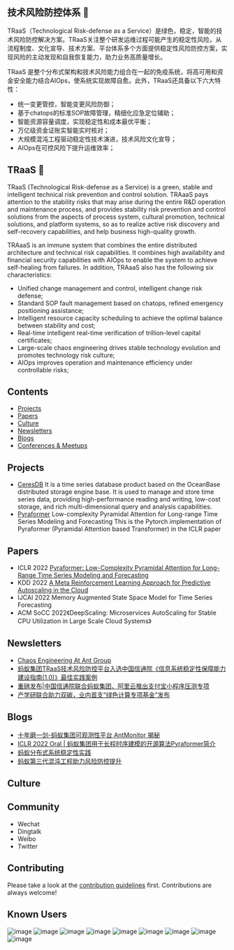 ## 技术风险防控体系 👋

TRaaS（Technological Risk-defense as a Service）是绿色，稳定，智能的技术风险防控解决方案。TRaaS关注整个研发运维过程可能产生的稳定性风险，从流程制度、文化宣导、技术方案、平台体系多个方面提供稳定性风险防控方案，实现风险的主动发现和自我恢复能力，助力业务高质量增长。

TRaaS 是整个分布式架构和技术风险能力组合在一起的免疫系统，将高可用和资金安全能力结合AIOps，使系统实现故障自愈。此外，TRaaS还具备以下六大特性：

* 统一变更管控，智能变更风险防御；
* 基于chatops的标准SOP故障管理，精细化应急定位辅助；
* 智能资源容量调度，实现稳定性和成本最优平衡；
* 万亿级资金证账实智能实时核对；
* 大规模混沌工程驱动稳定性技术演进，技术风险文化宣导；
* AIOps在可控风险下提升运维效率；


## TRaaS 👋

TRaaS (Technological Risk-defense as a Service) is a green, stable and intelligent technical risk prevention and control solution. TRAaaS pays attention to the stability risks that may arise during the entire R&D operation and maintenance process, and provides stability risk prevention and control solutions from the aspects of process system, cultural promotion, technical solutions, and platform systems, so as to realize active risk discovery and self-recovery capabilities, and help business high-quality growth.

TRAaaS is an immune system that combines the entire distributed architecture and technical risk capabilities. It combines high availability and financial security capabilities with AIOps to enable the system to achieve self-healing from failures. In addition, TRAaaS also has the following six characteristics:

* Unified change management and control, intelligent change risk defense;
* Standard SOP fault management based on chatops, refined emergency positioning assistance;
* Intelligent resource capacity scheduling to achieve the optimal balance between stability and cost;
* Real-time intelligent real-time verification of trillion-level capital certificates;
* Large-scale chaos engineering drives stable technology evolution and promotes technology risk culture;
* AIOps improves operation and maintenance efficiency under controllable risks;

## Contents
- [Projects](#projects)
- [Papers](#papers)
- [Culture](#culture)
- [Newsletters](#newsletters)
- [Blogs](#blogs)
- [Conferences & Meetups](#conferences--meetups)

## Projects
* [CeresDB](https://github.com/TRaaSStack/CeresDB)  It is a time series database product based on the OceanBase distributed storage engine base. It is used to manage and store time series data, providing high-performance reading and writing, low-cost storage, and rich multi-dimensional query and analysis capabilities.
* [Pyraformer](https://github.com/TRaaSStack/Pyraformer) Low-complexity Pyramidal Attention for Long-range Time Series Modeling and Forecasting This is the Pytorch implementation of Pyraformer (Pyramidal Attention based Transformer) in the ICLR paper

## Papers

* ICLR 2022 [Pyraformer: Low-Complexity Pyramidal Attention for Long-Range Time Series Modeling and Forecasting](https://openreview.net/pdf?id=0EXmFzUn5I)
* KDD 2022 [A Meta Reinforcement Learning Approach for Predictive Autoscaling in the Cloud](https://arxiv.org/abs/2205.15795)
* IJCAI 2022 Memory Augmented State Space Model for Time Series Forecasting
* ACM SoCC 2022《DeepScaling: Microservices AutoScaling for Stable CPU Utilization in Large Scale Cloud Systems》

## Newsletters

* [Chaos Engineering At Ant Group](https://medium.com/@monkeysuzie/chaos-engineering-at-ant-group-30c15cb6ab69)
* [蚂蚁集团TRaaS技术风险防控平台入选中国信通院《信息系统稳定性保障能力建设指南(1.0)》最佳实践案例](https://mp.weixin.qq.com/s/rA4j8NTANNcCcWgwItW_ew)
* [重磅发布|中国信通院联合蚂蚁集团、阿里云推出支付宝小程序压测专项](https://mp.weixin.qq.com/s/Ar5_-T0SZEpgLo3_a5wvxA)
* [产学研联合助力双碳，业内首支“绿色计算专项基金”发布](https://mp.weixin.qq.com/s/OMLg0bGJGOqmtYEFZKgAmQ)

## Blogs

* [十年磨一剑-蚂蚁集团可观测性平台 AntMonitor 揭秘](https://mp.weixin.qq.com/s/k59Bi_EfJSq3v4uawAwDUw)
* [ICLR 2022 Oral | 蚂蚁集团用于长程时序建模的开源算法Pyraformer简介](https://mp.weixin.qq.com/s/kNvQOSEIv0itiqeN-EDKxw)
* [蚂蚁分布式系统稳定性实践](https://mp.weixin.qq.com/s/OBd3ImPmy11Wz-WxxZl-JA)
* [蚂蚁第三代混沌工程助力风险防控提升](https://mp.weixin.qq.com/s/5MMUDktUCqUyP0roprol0A)

## Culture

## Community
* Wechat
* Dingtalk
* Weibo
* Twitter

## Contributing
Please take a look at the [contribution guidelines](https://github.com/TRaaSStack/.github/blob/main/profile/CONTRIBUTING.md) first. Contributions are always welcome!

## Known Users
![image](https://user-images.githubusercontent.com/1535119/172122474-438a8e4a-1f53-452f-98ab-5d99c66aa4f1.png)
![image](https://user-images.githubusercontent.com/1535119/172122489-6b1e7a82-2c05-4a7c-8051-dc506f8e52fa.png)
![image](https://user-images.githubusercontent.com/1535119/172122531-fbe8ec75-f30a-42af-a6a3-3f0b130bdd4e.png)
![image](https://user-images.githubusercontent.com/1535119/173607325-8affb995-7a45-4c7a-9574-6b60bb006a4e.png)
![image](https://user-images.githubusercontent.com/1535119/173607361-79f2c3fe-db60-4a16-93d6-6cc8d162023c.png)
![image](https://user-images.githubusercontent.com/1535119/173607440-99df4726-eaa0-4024-9e28-3dae3d76750e.png)
![image](https://user-images.githubusercontent.com/1535119/173607935-5fdc9e47-fefa-4a3a-98f4-d6893d8617c0.png)
![image](https://user-images.githubusercontent.com/1535119/173608046-00df9660-5196-4e37-8e0d-53dfdfccf163.png)
![image](https://user-images.githubusercontent.com/1535119/173607753-9ad8ade1-d6a5-493f-8c00-628058e2d06c.png)



<!--

**Here are some ideas to get you started:**
![image](https://user-images.githubusercontent.com/1535119/172121661-c82920b6-04f2-43d4-8162-e76966630a50.png)
🙋‍♀️ A short introduction - what is your organization all about?
🌈 Contribution guidelines - how can the community get involved?
👩‍💻 Useful resources - where can the community find your docs? Is there anything else the community should know?
🍿 Fun facts - what does your team eat for breakfast?
🧙 Remember, you can do mighty things with the power of [Markdown](https://docs.github.com/github/writing-on-github/getting-started-with-writing-and-formatting-on-github/basic-writing-and-formatting-syntax)
-->

